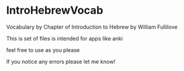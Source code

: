 # IntroHebrewVocab
Vocabulary by Chapter of Introduction to Hebrew by William Fullilove


This is set of files is intended for apps like anki

feel free to use as you please

If you notice any errors please let me know!
